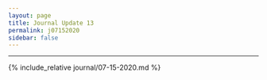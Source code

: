 ```yaml
---
layout: page
title: Journal Update 13
permalink: j07152020
sidebar: false
---
```


---

{% include_relative journal/07-15-2020.md %}
